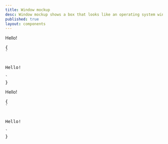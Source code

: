 ```yaml
---
title: Window mockup
desc: Window mockup shows a box that looks like an operating system window.
published: true
layout: components
---
```


<script>
  import Component from "$components/Component.svelte"
  import ClassTable from "$components/ClassTable.svelte"
  import BrowserSupport from "$components/BrowserSupport.svelte"
  import { prefix } from '$lib/stores';
  import { replace } from '$lib/actions';
</script>

<ClassTable
data="{[
  { type:'component', class: 'mockup-window', desc: 'Container element' },
]}"
/>

<Component title="window mockup with border">
<div class="border mockup-window border-base-300 w-full">
  <div class="flex justify-center px-4 py-16 border-t border-base-300">Hello!</div>
</div>
<pre slot="html" use:replace={{ to: $prefix }}>{
`<div class="$$mockup-window border border-base-300">
  <div class="flex justify-center px-4 py-16 border-t border-base-300">Hello!</div>
</div>`
}</pre>
</Component>

<Component title="window mockup with background color">
<div class="border mockup-window bg-base-300 w-full">
  <div class="flex justify-center px-4 py-16 bg-base-200">Hello!</div>
</div>
<pre slot="html" use:replace={{ to: $prefix }}>{
`<div class="$$mockup-window border bg-base-300">
  <div class="flex justify-center px-4 py-16 bg-base-200">Hello!</div>
</div>`
}</pre>
</Component>
